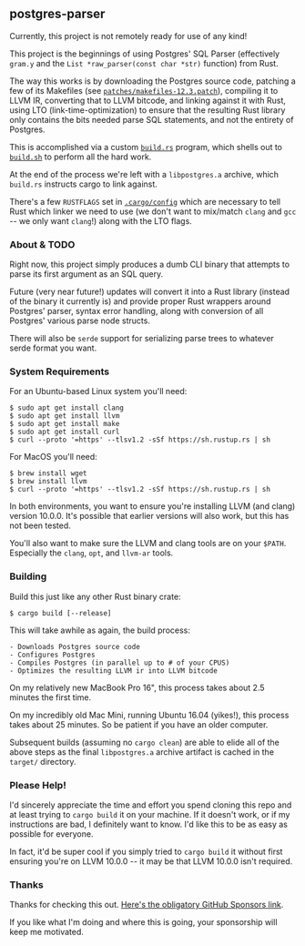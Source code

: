 ## postgres-parser

Currently, this project is not remotely ready for use of any kind!

This project is the beginnings of using Postgres' SQL Parser
(effectively `gram.y` and the `List *raw_parser(const char *str)` function)
from Rust.

The way this works is by downloading the Postgres source code, patching
a few of its Makefiles (see [`patches/makefiles-12.3.patch`](patches/makefiles-12.3.patch)),
compiling it to LLVM IR, converting that to LLVM bitcode, and
linking against it with Rust, using LTO (link-time-optimization) to ensure 
that the resulting Rust library only contains the bits needed parse SQL 
statements, and not the entirety of Postgres.

This is accomplished via a custom [`build.rs`](build.rs) program, which 
shells out to [`build.sh`](build.sh) to perform all the hard work.

At the end of the process we're left with a `libpostgres.a` archive, which
`build.rs` instructs cargo to link against.

There's a few `RUSTFLAGS` set in [`.cargo/config`](.cargo/config) which are
necessary to tell Rust which linker we need to use (we don't want to mix/match
`clang` and `gcc` -- we only want `clang`!) along with the LTO flags.

### About & TODO

Right now, this project simply produces a dumb CLI binary that attempts to
parse its first argument as an SQL query.

Future (very near future!) updates will convert it into a Rust library (instead 
of the binary it currently is) and provide proper Rust wrappers around Postgres' 
parser, syntax error handling, along with conversion of all Postgres' 
various parse node structs.

There will also be `serde` support for serializing parse trees to whatever serde
format you want.

### System Requirements

For an Ubuntu-based Linux system you'll need:

```shell script
$ sudo apt get install clang
$ sudo apt get install llvm
$ sudo apt get install make
$ sudo apt get install curl
$ curl --proto '=https' --tlsv1.2 -sSf https://sh.rustup.rs | sh
```

For MacOS you'll need:

```shell script
$ brew install wget
$ brew install llvm
$ curl --proto '=https' --tlsv1.2 -sSf https://sh.rustup.rs | sh
```

In both environments, you want to ensure you're installing LLVM (and clang) 
version 10.0.0.  It's possible that earlier versions will also work, but
this has not been tested.

You'll also want to make sure the LLVM and clang tools are on your `$PATH`.
Especially the `clang`, `opt`, and `llvm-ar` tools.

### Building

Build this just like any other Rust binary crate:

```shell script
$ cargo build [--release]
```

This will take awhile as again, the build process:

    - Downloads Postgres source code
    - Configures Postgres
    - Compiles Postgres (in parallel up to # of your CPUS)
    - Optimizes the resulting LLVM ir into LLVM bitcode

On my relatively new MacBook Pro 16", this process takes about 2.5 minutes the first
time.  

On my incredibly old Mac Mini, running Ubuntu 16.04 (yikes!), this process takes about
25 minutes.  So be patient if you have an older computer.

Subsequent builds (assuming no `cargo clean`) are able to elide all of the above 
steps as the final `libpostgres.a` archive artifact is cached in the `target/`
directory.

### Please Help!

I'd sincerely appreciate the time and effort you spend cloning this repo and at
least trying to `cargo build` it on your machine.  If it doesn't work, or if my
instructions are bad, I definitely want to know.  I'd like this to be as easy as
possible for everyone.

In fact, it'd be super cool if you simply tried to `cargo build` it without first
ensuring you're on LLVM 10.0.0 -- it may be that LLVM 10.0.0 isn't required.

### Thanks

Thanks for checking this out.  [Here's the obligatory GitHub Sponsors link](https://github.com/sponsors/eeeebbbbrrrr).
  
If you like what I'm doing and where this is going, your sponsorship will keep me 
motivated.

